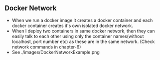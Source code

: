 Docker Network
--------------
- When we run a docker image it creates a docker container and each docker container creates it's own isolated docker network.
- When I deploy two containers in same docker network, then they can easily talk to each other using only the container names(without localhost, port number etc) as these are in the same network. (Check network commands in chapter-6)
- See ./images/DockerNetworkExample.png
